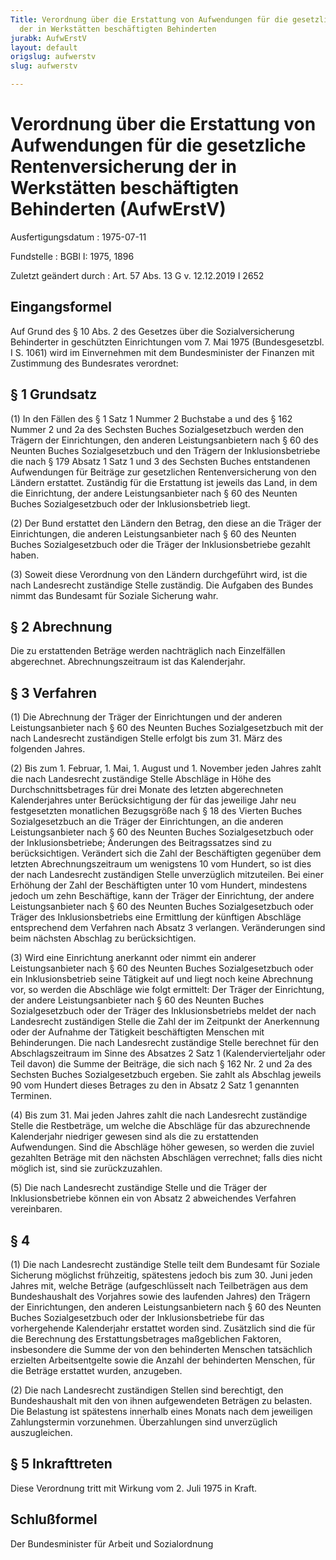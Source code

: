 ```yaml
---
Title: Verordnung über die Erstattung von Aufwendungen für die gesetzliche Rentenversicherung
  der in Werkstätten beschäftigten Behinderten
jurabk: AufwErstV
layout: default
origslug: aufwerstv
slug: aufwerstv

---
```


# Verordnung über die Erstattung von Aufwendungen für die gesetzliche Rentenversicherung der in Werkstätten beschäftigten Behinderten (AufwErstV)

Ausfertigungsdatum
:   1975-07-11

Fundstelle
:   BGBl I: 1975, 1896

Zuletzt geändert durch
:   Art. 57 Abs. 13 G v. 12.12.2019 I 2652


## Eingangsformel

Auf Grund des § 10 Abs. 2 des Gesetzes über die Sozialversicherung Behinderter in geschützten Einrichtungen vom 7. Mai 1975 (Bundesgesetzbl. I S. 1061) wird im Einvernehmen mit dem Bundesminister der Finanzen mit Zustimmung des Bundesrates verordnet:


## § 1 Grundsatz

(1) In den Fällen des § 1 Satz 1 Nummer 2 Buchstabe a und des § 162 Nummer 2 und 2a des Sechsten Buches Sozialgesetzbuch werden den Trägern der Einrichtungen, den anderen Leistungsanbietern nach § 60 des Neunten Buches Sozialgesetzbuch und den Trägern der Inklusionsbetriebe die nach § 179 Absatz 1 Satz 1 und 3 des Sechsten Buches entstandenen Aufwendungen für Beiträge zur gesetzlichen Rentenversicherung von den Ländern erstattet. Zuständig für die Erstattung ist jeweils das Land, in dem die Einrichtung, der andere Leistungsanbieter nach § 60 des Neunten Buches Sozialgesetzbuch oder der Inklusionsbetrieb liegt.

(2) Der Bund erstattet den Ländern den Betrag, den diese an die Träger der Einrichtungen, die anderen Leistungsanbieter nach § 60 des Neunten Buches Sozialgesetzbuch oder die Träger der Inklusionsbetriebe gezahlt haben.

(3) Soweit diese Verordnung von den Ländern durchgeführt wird, ist die nach Landesrecht zuständige Stelle zuständig. Die Aufgaben des Bundes nimmt das Bundesamt für Soziale Sicherung wahr.


## § 2 Abrechnung

Die zu erstattenden Beträge werden nachträglich nach Einzelfällen abgerechnet. Abrechnungszeitraum ist das Kalenderjahr.


## § 3 Verfahren

(1) Die Abrechnung der Träger der Einrichtungen und der anderen Leistungsanbieter nach § 60 des Neunten Buches Sozialgesetzbuch mit der nach Landesrecht zuständigen Stelle erfolgt bis zum 31. März des folgenden Jahres.

(2) Bis zum 1. Februar, 1. Mai, 1. August und 1. November jeden Jahres zahlt die nach Landesrecht zuständige Stelle Abschläge in Höhe des Durchschnittsbetrages für drei Monate des letzten abgerechneten Kalenderjahres unter Berücksichtigung der für das jeweilige Jahr neu festgesetzten monatlichen Bezugsgröße nach § 18 des Vierten Buches Sozialgesetzbuch an die Träger der Einrichtungen, an die anderen Leistungsanbieter nach § 60 des Neunten Buches Sozialgesetzbuch oder der Inklusionsbetriebe; Änderungen des Beitragssatzes sind zu berücksichtigen. Verändert sich die Zahl der Beschäftigten gegenüber dem letzten Abrechnungszeitraum um wenigstens 10 vom Hundert, so ist dies der nach Landesrecht zuständigen Stelle unverzüglich mitzuteilen. Bei einer Erhöhung der Zahl der Beschäftigten unter 10 vom Hundert, mindestens jedoch um zehn Beschäftige, kann der Träger der Einrichtung, der andere Leistungsanbieter nach § 60 des Neunten Buches Sozialgesetzbuch oder Träger des Inklusionsbetriebs eine Ermittlung der künftigen Abschläge entsprechend dem Verfahren nach Absatz 3 verlangen. Veränderungen sind beim nächsten Abschlag zu berücksichtigen.

(3) Wird eine Einrichtung anerkannt oder nimmt ein anderer Leistungsanbieter nach § 60 des Neunten Buches Sozialgesetzbuch oder ein Inklusionsbetrieb seine Tätigkeit auf und liegt noch keine Abrechnung vor, so werden die Abschläge wie folgt ermittelt: Der Träger der Einrichtung, der andere Leistungsanbieter nach § 60 des Neunten Buches Sozialgesetzbuch oder der Träger des Inklusionsbetriebs meldet der nach Landesrecht zuständigen Stelle die Zahl der im Zeitpunkt der Anerkennung oder der Aufnahme der Tätigkeit beschäftigten Menschen mit Behinderungen. Die nach Landesrecht zuständige Stelle berechnet für den Abschlagszeitraum im Sinne des Absatzes 2 Satz 1 (Kalendervierteljahr oder Teil davon) die Summe der Beiträge, die sich nach § 162 Nr. 2 und 2a des Sechsten Buches Sozialgesetzbuch ergeben. Sie zahlt als Abschlag jeweils 90 vom Hundert dieses Betrages zu den in Absatz 2 Satz 1 genannten Terminen.

(4) Bis zum 31. Mai jeden Jahres zahlt die nach Landesrecht zuständige Stelle die Restbeträge, um welche die Abschläge für das abzurechnende Kalenderjahr niedriger gewesen sind als die zu erstattenden Aufwendungen. Sind die Abschläge höher gewesen, so werden die zuviel gezahlten Beträge mit den nächsten Abschlägen verrechnet; falls dies nicht möglich ist, sind sie zurückzuzahlen.

(5) Die nach Landesrecht zuständige Stelle und die Träger der Inklusionsbetriebe können ein von Absatz 2 abweichendes Verfahren vereinbaren.


## § 4

(1) Die nach Landesrecht zuständige Stelle teilt dem Bundesamt für Soziale Sicherung möglichst frühzeitig, spätestens jedoch bis zum 30. Juni jeden Jahres mit, welche Beträge (aufgeschlüsselt nach Teilbeträgen aus dem Bundeshaushalt des Vorjahres sowie des laufenden Jahres) den Trägern der Einrichtungen, den anderen Leistungsanbietern nach § 60 des Neunten Buches Sozialgesetzbuch oder der Inklusionsbetriebe für das vorhergehende Kalenderjahr erstattet worden sind. Zusätzlich sind die für die Berechnung des Erstattungsbetrages maßgeblichen Faktoren, insbesondere die Summe der von den behinderten Menschen tatsächlich erzielten Arbeitsentgelte sowie die Anzahl der behinderten Menschen, für die Beträge erstattet wurden, anzugeben.

(2) Die nach Landesrecht zuständigen Stellen sind berechtigt, den Bundeshaushalt mit den von ihnen aufgewendeten Beträgen zu belasten. Die Belastung ist spätestens innerhalb eines Monats nach dem jeweiligen Zahlungstermin vorzunehmen. Überzahlungen sind unverzüglich auszugleichen.


## § 5 Inkrafttreten

Diese Verordnung tritt mit Wirkung vom 2. Juli 1975 in Kraft.


## Schlußformel

Der Bundesminister für Arbeit und Sozialordnung

